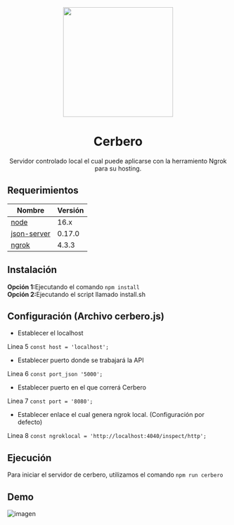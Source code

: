 <div align="center">  
  <img src="https://user-images.githubusercontent.com/46001898/189253290-e4b73194-6781-46b9-9ca1-aca73b752a30.png" width="250">
  <h1>Cerbero</h2>
  Servidor controlado local el cual puede aplicarse con la herramiento Ngrok para su hosting.
</div>

## Requerimientos
| Nombre | Versión|
|--------|--------|
| [node](https://www.nodejs.org/) | 16.x |
| [json-server](https://www.npmjs.com/package/json-server) | 0.17.0 |
| [ngrok](https://www.npmjs.com/package/ngrok) | 4.3.3 |

## Instalación
<b>Opción 1:</b>Ejecutando el comando ```npm install```<br>
<b>Opción 2:</b>Ejecutando el script llamado install.sh

## Configuración (Archivo cerbero.js)
* Establecer el localhost

Linea 5 ```const host = 'localhost';```
* Establecer puerto donde se trabajará la API

Linea 6 ```const port_json '5000';```
* Establecer puerto en el que correrá Cerbero

Linea 7 ```const port = '8080';```
* Establecer enlace el cual genera ngrok local. (Configuración por defecto)

Linea 8 ```const ngroklocal = 'http://localhost:4040/inspect/http';```

## Ejecución
Para iniciar el servidor de cerbero, utilizamos el comando ```npm run cerbero```
## Demo
![imagen](https://user-images.githubusercontent.com/46001898/189255366-28b3d367-aaaa-49c7-a753-3c86c5bb0764.png)

